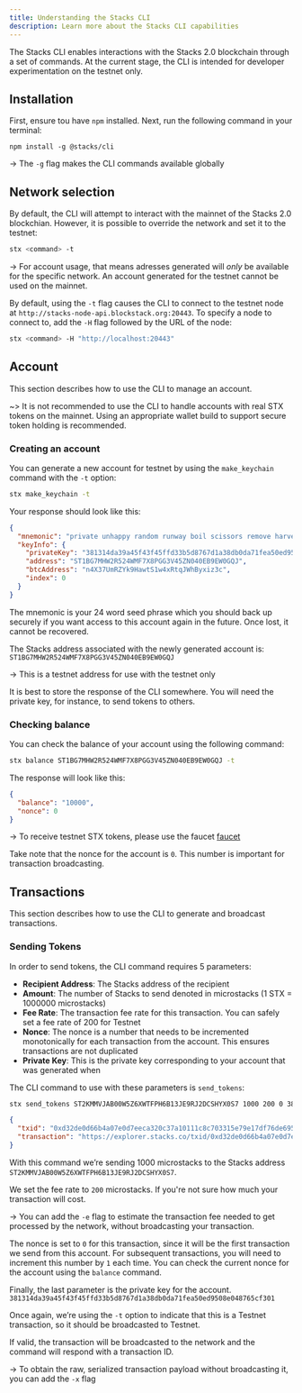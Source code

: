 ```yaml
---
title: Understanding the Stacks CLI
description: Learn more about the Stacks CLI capabilities
---
```


The Stacks CLI enables interactions with the Stacks 2.0 blockchain through a set of commands. At the current stage, the CLI is intended for developer experimentation on the testnet only.

## Installation

First, ensure tou have `npm` installed. Next, run the following command in your terminal:

`npm install -g @stacks/cli`

-> The `-g` flag makes the CLI commands available globally

## Network selection

By default, the CLI will attempt to interact with the mainnet of the Stacks 2.0 blockchian. However, it is possible to override the network and set it to the testnet:

```bash
stx <command> -t
```

-> For account usage, that means adresses generated will _only_ be available for the specific network. An account generated for the testnet cannot be used on the mainnet.

By default, using the `-t` flag causes the CLI to connect to the testnet node at `http://stacks-node-api.blockstack.org:20443`. To specify a node to connect to, add the `-H` flag followed by the URL of the node:

```bash
stx <command> -H "http://localhost:20443"
```

## Account

This section describes how to use the CLI to manage an account.

~> It is not recommended to use the CLI to handle accounts with real STX tokens on the mainnet. Using an appropriate wallet build to support secure token holding is recommended.

### Creating an account

You can generate a new account for testnet by using the `make_keychain` command with the `-t` option:

```bash
stx make_keychain -t
```

Your response should look like this:

```json
{
  "mnemonic": "private unhappy random runway boil scissors remove harvest fatigue inherit inquiry still before mountain pet tail mad accuse second milk client rebuild salt chase",
  "keyInfo": {
    "privateKey": "381314da39a45f43f45ffd33b5d8767d1a38db0da71fea50ed9508e048765cf301",
    "address": "ST1BG7MHW2R524WMF7X8PGG3V45ZN040EB9EW0GQJ",
    "btcAddress": "n4X37UmRZYk9HawtS1w4xRtqJWhByxiz3c",
    "index": 0
  }
}
```

The mnemonic is your 24 word seed phrase which you should back up securely if you want access to this account again in the future. Once lost, it cannot be recovered.

The Stacks address associated with the newly generated account is:
`ST1BG7MHW2R524WMF7X8PGG3V45ZN040EB9EW0GQJ`

-> This is a testnet address for use with the testnet only

It is best to store the response of the CLI somewhere. You will need the private key, for instance, to send tokens to others.

### Checking balance

You can check the balance of your account using the following command:

```bash
stx balance ST1BG7MHW2R524WMF7X8PGG3V45ZN040EB9EW0GQJ -t
```

The response will look like this:

```json
{
  "balance": "10000",
  "nonce": 0
}
```

-> To receive testnet STX tokens, please use the faucet [faucet](https://testnet.blockstack.org/faucet)

Take note that the nonce for the account is `0`. This number is important for transaction broadcasting.

## Transactions

This section describes how to use the CLI to generate and broadcast transactions.

### Sending Tokens

In order to send tokens, the CLI command requires 5 parameters:

- **Recipient Address**: The Stacks address of the recipient
- **Amount**: The number of Stacks to send denoted in microstacks (1 STX = 1000000 microstacks)
- **Fee Rate**: The transaction fee rate for this transaction. You can safely set a fee rate of 200 for Testnet
- **Nonce**: The nonce is a number that needs to be incremented monotonically for each transaction from the account. This ensures transactions are not duplicated
- **Private Key**: This is the private key corresponding to your account that was generated when

The CLI command to use with these parameters is `send_tokens`:

```bash
stx send_tokens ST2KMMVJAB00W5Z6XWTFPH6B13JE9RJ2DCSHYX0S7 1000 200 0 381314da39a45f43f45ffd33b5d8767d1a38db0da71fea50ed9508e048765cf301 -t
```

```json
{
  "txid": "0xd32de0d66b4a07e0d7eeca320c37a10111c8c703315e79e17df76de6950c622c",
  "transaction": "https://explorer.stacks.co/txid/0xd32de0d66b4a07e0d7eeca320c37a10111c8c703315e79e17df76de6950c622c"
}
```

With this command we’re sending 1000 microstacks to the Stacks address `ST2KMMVJAB00W5Z6XWTFPH6B13JE9RJ2DCSHYX0S7`.

We set the fee rate to `200` microstacks. If you're not sure how much your transaction will cost.

-> You can add the `-e` flag to estimate the transaction fee needed to get processed by the network, without broadcasting your transaction.

The nonce is set to `0` for this transaction, since it will be the first transaction we send from this account. For subsequent transactions, you will need to increment this number by `1` each time. You can check the current nonce for the account using the `balance` command.

Finally, the last parameter is the private key for the account. `381314da39a45f43f45ffd33b5d8767d1a38db0da71fea50ed9508e048765cf301`

Once again, we’re using the `-t` option to indicate that this is a Testnet transaction, so it should be broadcasted to Testnet.

If valid, the transaction will be broadcasted to the network and the command will respond with a transaction ID.

-> To obtain the raw, serialized transaction payload without broadcasting it, you can add the `-x` flag
